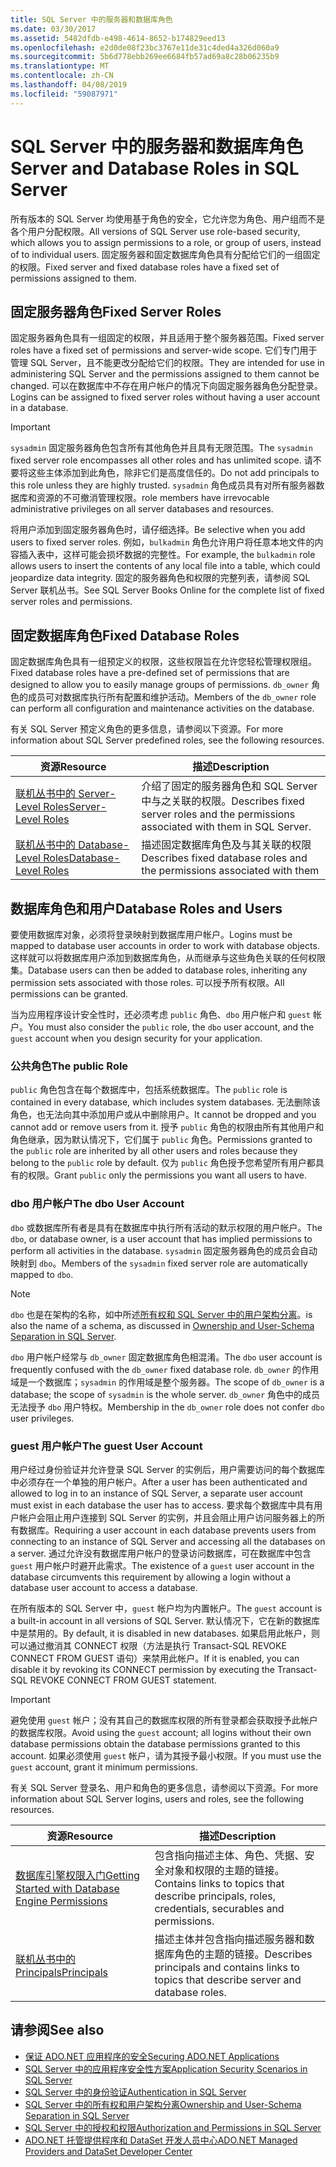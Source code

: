 ```yaml
---
title: SQL Server 中的服务器和数据库角色
ms.date: 03/30/2017
ms.assetid: 5482dfdb-e498-4614-8652-b174829eed13
ms.openlocfilehash: e2d0de08f23bc3767e11de31c4ded4a326d060a9
ms.sourcegitcommit: 5b6d778ebb269ee6684fb57ad69a8c28b06235b9
ms.translationtype: MT
ms.contentlocale: zh-CN
ms.lasthandoff: 04/08/2019
ms.locfileid: "59087971"
---
```

# <a name="server-and-database-roles-in-sql-server"></a><span data-ttu-id="7c9fe-102">SQL Server 中的服务器和数据库角色</span><span class="sxs-lookup"><span data-stu-id="7c9fe-102">Server and Database Roles in SQL Server</span></span>
<span data-ttu-id="7c9fe-103">所有版本的 SQL Server 均使用基于角色的安全，它允许您为角色、用户组而不是各个用户分配权限。</span><span class="sxs-lookup"><span data-stu-id="7c9fe-103">All versions of SQL Server use role-based security, which allows you to assign permissions to a role, or group of users, instead of to individual users.</span></span> <span data-ttu-id="7c9fe-104">固定服务器和固定数据库角色具有分配给它们的一组固定的权限。</span><span class="sxs-lookup"><span data-stu-id="7c9fe-104">Fixed server and fixed database roles have a fixed set of permissions assigned to them.</span></span>  
  
## <a name="fixed-server-roles"></a><span data-ttu-id="7c9fe-105">固定服务器角色</span><span class="sxs-lookup"><span data-stu-id="7c9fe-105">Fixed Server Roles</span></span>  
 <span data-ttu-id="7c9fe-106">固定服务器角色具有一组固定的权限，并且适用于整个服务器范围。</span><span class="sxs-lookup"><span data-stu-id="7c9fe-106">Fixed server roles have a fixed set of permissions and server-wide scope.</span></span> <span data-ttu-id="7c9fe-107">它们专门用于管理 SQL Server，且不能更改分配给它们的权限。</span><span class="sxs-lookup"><span data-stu-id="7c9fe-107">They are intended for use in administering SQL Server and the permissions assigned to them cannot be changed.</span></span> <span data-ttu-id="7c9fe-108">可以在数据库中不存在用户帐户的情况下向固定服务器角色分配登录。</span><span class="sxs-lookup"><span data-stu-id="7c9fe-108">Logins can be assigned to fixed server roles without having a user account in a database.</span></span>  
  
> [!IMPORTANT]
>  <span data-ttu-id="7c9fe-109">`sysadmin` 固定服务器角色包含所有其他角色并且具有无限范围。</span><span class="sxs-lookup"><span data-stu-id="7c9fe-109">The `sysadmin` fixed server role encompasses all other roles and has unlimited scope.</span></span> <span data-ttu-id="7c9fe-110">请不要将这些主体添加到此角色，除非它们是高度信任的。</span><span class="sxs-lookup"><span data-stu-id="7c9fe-110">Do not add principals to this role unless they are highly trusted.</span></span> `sysadmin` <span data-ttu-id="7c9fe-111">角色成员具有对所有服务器数据库和资源的不可撤消管理权限。</span><span class="sxs-lookup"><span data-stu-id="7c9fe-111">role members have irrevocable administrative privileges on all server databases and resources.</span></span>  
  
 <span data-ttu-id="7c9fe-112">将用户添加到固定服务器角色时，请仔细选择。</span><span class="sxs-lookup"><span data-stu-id="7c9fe-112">Be selective when you add users to fixed server roles.</span></span> <span data-ttu-id="7c9fe-113">例如，`bulkadmin` 角色允许用户将任意本地文件的内容插入表中，这样可能会损坏数据的完整性。</span><span class="sxs-lookup"><span data-stu-id="7c9fe-113">For example, the `bulkadmin` role allows users to insert the contents of any local file into a table, which could jeopardize data integrity.</span></span> <span data-ttu-id="7c9fe-114">固定的服务器角色和权限的完整列表，请参阅 SQL Server 联机丛书。</span><span class="sxs-lookup"><span data-stu-id="7c9fe-114">See SQL Server Books Online for the complete list of fixed server roles and permissions.</span></span>  
  
## <a name="fixed-database-roles"></a><span data-ttu-id="7c9fe-115">固定数据库角色</span><span class="sxs-lookup"><span data-stu-id="7c9fe-115">Fixed Database Roles</span></span>  
 <span data-ttu-id="7c9fe-116">固定数据库角色具有一组预定义的权限，这些权限旨在允许您轻松管理权限组。</span><span class="sxs-lookup"><span data-stu-id="7c9fe-116">Fixed database roles have a pre-defined set of permissions that are designed to allow you to easily manage groups of permissions.</span></span> <span data-ttu-id="7c9fe-117">`db_owner` 角色的成员可对数据库执行所有配置和维护活动。</span><span class="sxs-lookup"><span data-stu-id="7c9fe-117">Members of the `db_owner` role can perform all configuration and maintenance activities on the database.</span></span>  
  
 <span data-ttu-id="7c9fe-118">有关 SQL Server 预定义角色的更多信息，请参阅以下资源。</span><span class="sxs-lookup"><span data-stu-id="7c9fe-118">For more information about SQL Server predefined roles, see the following resources.</span></span>  
  
|<span data-ttu-id="7c9fe-119">资源</span><span class="sxs-lookup"><span data-stu-id="7c9fe-119">Resource</span></span>|<span data-ttu-id="7c9fe-120">描述</span><span class="sxs-lookup"><span data-stu-id="7c9fe-120">Description</span></span>|  
|--------------|-----------------|  
|[<span data-ttu-id="7c9fe-121">   联机丛书中的 Server-Level Roles</span><span class="sxs-lookup"><span data-stu-id="7c9fe-121">Server-Level Roles</span></span>](/sql/relational-databases/security/authentication-access/server-level-roles)|<span data-ttu-id="7c9fe-122">介绍了固定的服务器角色和 SQL Server 中与之关联的权限。</span><span class="sxs-lookup"><span data-stu-id="7c9fe-122">Describes fixed server roles and the permissions associated with them in SQL Server.</span></span>|  
|[<span data-ttu-id="7c9fe-123">   联机丛书中的 Database-Level Roles</span><span class="sxs-lookup"><span data-stu-id="7c9fe-123">Database-Level Roles</span></span>](/sql/relational-databases/security/authentication-access/database-level-roles)|<span data-ttu-id="7c9fe-124">描述固定数据库角色及与其关联的权限</span><span class="sxs-lookup"><span data-stu-id="7c9fe-124">Describes fixed database roles and the permissions associated with them</span></span>|  
  
## <a name="database-roles-and-users"></a><span data-ttu-id="7c9fe-125">数据库角色和用户</span><span class="sxs-lookup"><span data-stu-id="7c9fe-125">Database Roles and Users</span></span>  
 <span data-ttu-id="7c9fe-126">要使用数据库对象，必须将登录映射到数据库用户帐户。</span><span class="sxs-lookup"><span data-stu-id="7c9fe-126">Logins must be mapped to database user accounts in order to work with database objects.</span></span> <span data-ttu-id="7c9fe-127">这样就可以将数据库用户添加到数据库角色，从而继承与这些角色关联的任何权限集。</span><span class="sxs-lookup"><span data-stu-id="7c9fe-127">Database users can then be added to database roles, inheriting any permission sets associated with those roles.</span></span> <span data-ttu-id="7c9fe-128">可以授予所有权限。</span><span class="sxs-lookup"><span data-stu-id="7c9fe-128">All permissions can be granted.</span></span>  
  
 <span data-ttu-id="7c9fe-129">当为应用程序设计安全性时，还必须考虑 `public` 角色、`dbo` 用户帐户和 `guest` 帐户。</span><span class="sxs-lookup"><span data-stu-id="7c9fe-129">You must also consider the `public` role, the `dbo` user account, and the `guest` account when you design security for your application.</span></span>  
  
### <a name="the-public-role"></a><span data-ttu-id="7c9fe-130">公共角色</span><span class="sxs-lookup"><span data-stu-id="7c9fe-130">The public Role</span></span>  
 <span data-ttu-id="7c9fe-131">`public` 角色包含在每个数据库中，包括系统数据库。</span><span class="sxs-lookup"><span data-stu-id="7c9fe-131">The `public` role is contained in every database, which includes system databases.</span></span> <span data-ttu-id="7c9fe-132">无法删除该角色，也无法向其中添加用户或从中删除用户。</span><span class="sxs-lookup"><span data-stu-id="7c9fe-132">It cannot be dropped and you cannot add or remove users from it.</span></span> <span data-ttu-id="7c9fe-133">授予 `public` 角色的权限由所有其他用户和角色继承，因为默认情况下，它们属于 `public` 角色。</span><span class="sxs-lookup"><span data-stu-id="7c9fe-133">Permissions granted to the `public` role are inherited by all other users and roles because they belong to the `public` role by default.</span></span> <span data-ttu-id="7c9fe-134">仅为 `public` 角色授予您希望所有用户都具有的权限。</span><span class="sxs-lookup"><span data-stu-id="7c9fe-134">Grant `public` only the permissions you want all users to have.</span></span>  
  
### <a name="the-dbo-user-account"></a><span data-ttu-id="7c9fe-135">dbo 用户帐户</span><span class="sxs-lookup"><span data-stu-id="7c9fe-135">The dbo User Account</span></span>  
 <span data-ttu-id="7c9fe-136">`dbo` 或数据库所有者是具有在数据库中执行所有活动的默示权限的用户帐户。</span><span class="sxs-lookup"><span data-stu-id="7c9fe-136">The `dbo`, or database owner, is a user account that has implied permissions to perform all activities in the database.</span></span> <span data-ttu-id="7c9fe-137">`sysadmin` 固定服务器角色的成员会自动映射到 `dbo`。</span><span class="sxs-lookup"><span data-stu-id="7c9fe-137">Members of the `sysadmin` fixed server role are automatically mapped to `dbo`.</span></span>  
  
> [!NOTE]
>  `dbo` <span data-ttu-id="7c9fe-138">也是在架构的名称，如中所述[所有权和 SQL Server 中的用户架构分离](../../../../../docs/framework/data/adonet/sql/ownership-and-user-schema-separation-in-sql-server.md)。</span><span class="sxs-lookup"><span data-stu-id="7c9fe-138">is also the name of a schema, as discussed in [Ownership and User-Schema Separation in SQL Server](../../../../../docs/framework/data/adonet/sql/ownership-and-user-schema-separation-in-sql-server.md).</span></span>  
  
 <span data-ttu-id="7c9fe-139">`dbo` 用户帐户经常与 `db_owner` 固定数据库角色相混淆。</span><span class="sxs-lookup"><span data-stu-id="7c9fe-139">The `dbo` user account is frequently confused with the `db_owner` fixed database role.</span></span> <span data-ttu-id="7c9fe-140">`db_owner` 的作用域是一个数据库；`sysadmin` 的作用域是整个服务器。</span><span class="sxs-lookup"><span data-stu-id="7c9fe-140">The scope of `db_owner` is a database; the scope of `sysadmin` is the whole server.</span></span> <span data-ttu-id="7c9fe-141">`db_owner` 角色中的成员无法授予 `dbo` 用户特权。</span><span class="sxs-lookup"><span data-stu-id="7c9fe-141">Membership in the `db_owner` role does not confer `dbo` user privileges.</span></span>  
  
### <a name="the-guest-user-account"></a><span data-ttu-id="7c9fe-142">guest 用户帐户</span><span class="sxs-lookup"><span data-stu-id="7c9fe-142">The guest User Account</span></span>  
 <span data-ttu-id="7c9fe-143">用户经过身份验证并允许登录 SQL Server 的实例后，用户需要访问的每个数据库中必须存在一个单独的用户帐户。</span><span class="sxs-lookup"><span data-stu-id="7c9fe-143">After a user has been authenticated and allowed to log in to an instance of SQL Server, a separate user account must exist in each database the user has to access.</span></span> <span data-ttu-id="7c9fe-144">要求每个数据库中具有用户帐户会阻止用户连接到 SQL Server 的实例，并且会阻止用户访问服务器上的所有数据库。</span><span class="sxs-lookup"><span data-stu-id="7c9fe-144">Requiring a user account in each database prevents users from connecting to an instance of SQL Server and accessing all the databases on a server.</span></span> <span data-ttu-id="7c9fe-145">通过允许没有数据库用户帐户的登录访问数据库，可在数据库中包含 `guest` 用户帐户时避开此需求。</span><span class="sxs-lookup"><span data-stu-id="7c9fe-145">The existence of a `guest` user account in the database circumvents this requirement by allowing a login without a database user account to access a database.</span></span>  
  
 <span data-ttu-id="7c9fe-146">在所有版本的 SQL Server 中，`guest` 帐户均为内置帐户。</span><span class="sxs-lookup"><span data-stu-id="7c9fe-146">The `guest` account is a built-in account in all versions of SQL Server.</span></span> <span data-ttu-id="7c9fe-147">默认情况下，它在新的数据库中是禁用的。</span><span class="sxs-lookup"><span data-stu-id="7c9fe-147">By default, it is disabled in new databases.</span></span> <span data-ttu-id="7c9fe-148">如果启用此帐户，则可以通过撤消其 CONNECT 权限（方法是执行 Transact-SQL REVOKE CONNECT FROM GUEST 语句）来禁用此帐户。</span><span class="sxs-lookup"><span data-stu-id="7c9fe-148">If it is enabled, you can disable it by revoking its CONNECT permission by executing the Transact-SQL REVOKE CONNECT FROM GUEST statement.</span></span>  
  
> [!IMPORTANT]
>  <span data-ttu-id="7c9fe-149">避免使用 `guest` 帐户；没有其自己的数据库权限的所有登录都会获取授予此帐户的数据库权限。</span><span class="sxs-lookup"><span data-stu-id="7c9fe-149">Avoid using the `guest` account; all logins without their own database permissions obtain the database permissions granted to this account.</span></span> <span data-ttu-id="7c9fe-150">如果必须使用 `guest` 帐户，请为其授予最小权限。</span><span class="sxs-lookup"><span data-stu-id="7c9fe-150">If you must use the `guest` account, grant it minimum permissions.</span></span>  
  
 <span data-ttu-id="7c9fe-151">有关 SQL Server 登录名、用户和角色的更多信息，请参阅以下资源。</span><span class="sxs-lookup"><span data-stu-id="7c9fe-151">For more information about SQL Server logins, users and roles, see the following resources.</span></span>  
  
|<span data-ttu-id="7c9fe-152">资源</span><span class="sxs-lookup"><span data-stu-id="7c9fe-152">Resource</span></span>|<span data-ttu-id="7c9fe-153">描述</span><span class="sxs-lookup"><span data-stu-id="7c9fe-153">Description</span></span>|  
|--------------|-----------------|  
|[<span data-ttu-id="7c9fe-154">数据库引擎权限入门</span><span class="sxs-lookup"><span data-stu-id="7c9fe-154">Getting Started with Database Engine Permissions</span></span>](/sql/relational-databases/security/authentication-access/getting-started-with-database-engine-permissions)|<span data-ttu-id="7c9fe-155">包含指向描述主体、角色、凭据、安全对象和权限的主题的链接。</span><span class="sxs-lookup"><span data-stu-id="7c9fe-155">Contains links to topics that describe principals, roles, credentials, securables and permissions.</span></span>|  
|[<span data-ttu-id="7c9fe-156">   联机丛书中的 Principals</span><span class="sxs-lookup"><span data-stu-id="7c9fe-156">Principals</span></span>](/sql/relational-databases/security/authentication-access/principals-database-engine)|<span data-ttu-id="7c9fe-157">描述主体并包含指向描述服务器和数据库角色的主题的链接。</span><span class="sxs-lookup"><span data-stu-id="7c9fe-157">Describes principals and contains links to topics that describe server and database roles.</span></span>|  
  
## <a name="see-also"></a><span data-ttu-id="7c9fe-158">请参阅</span><span class="sxs-lookup"><span data-stu-id="7c9fe-158">See also</span></span>

- [<span data-ttu-id="7c9fe-159">保证 ADO.NET 应用程序的安全</span><span class="sxs-lookup"><span data-stu-id="7c9fe-159">Securing ADO.NET Applications</span></span>](../../../../../docs/framework/data/adonet/securing-ado-net-applications.md)
- [<span data-ttu-id="7c9fe-160">SQL Server 中的应用程序安全性方案</span><span class="sxs-lookup"><span data-stu-id="7c9fe-160">Application Security Scenarios in SQL Server</span></span>](../../../../../docs/framework/data/adonet/sql/application-security-scenarios-in-sql-server.md)
- [<span data-ttu-id="7c9fe-161">SQL Server 中的身份验证</span><span class="sxs-lookup"><span data-stu-id="7c9fe-161">Authentication in SQL Server</span></span>](../../../../../docs/framework/data/adonet/sql/authentication-in-sql-server.md)
- [<span data-ttu-id="7c9fe-162">SQL Server 中的所有权和用户架构分离</span><span class="sxs-lookup"><span data-stu-id="7c9fe-162">Ownership and User-Schema Separation in SQL Server</span></span>](../../../../../docs/framework/data/adonet/sql/ownership-and-user-schema-separation-in-sql-server.md)
- [<span data-ttu-id="7c9fe-163">SQL Server 中的授权和权限</span><span class="sxs-lookup"><span data-stu-id="7c9fe-163">Authorization and Permissions in SQL Server</span></span>](../../../../../docs/framework/data/adonet/sql/authorization-and-permissions-in-sql-server.md)
- [<span data-ttu-id="7c9fe-164">ADO.NET 托管提供程序和 DataSet 开发人员中心</span><span class="sxs-lookup"><span data-stu-id="7c9fe-164">ADO.NET Managed Providers and DataSet Developer Center</span></span>](https://go.microsoft.com/fwlink/?LinkId=217917)
